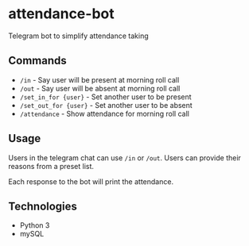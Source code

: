 # attendance-bot
Telegram bot to simplify attendance taking

## Commands
- `/in` - Say user will be present at morning roll call
- `/out` - Say user will be absent at morning roll call
- `/set_in_for {user}` - Set another user to be present
- `/set_out_for {user}` - Set another user to be absent
- `/attendance` - Show attendance for morning roll call

## Usage
Users in the telegram chat can use `/in` or `/out`.
Users can provide their reasons from a preset list.

Each response to the bot will print the attendance.

## Technologies
- Python 3
- mySQL